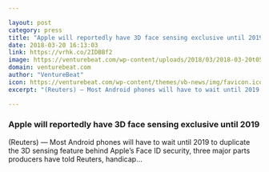 ```yaml
---

layout: post
category: press
title: "Apple will reportedly have 3D face sensing exclusive until 2019"
date: 2018-03-20 16:13:03
link: https://vrhk.co/2IDBBf2
image: https://venturebeat.com/wp-content/uploads/2018/03/2018-03-20t052601z_2_lynxmpee2j08d_rtroptp_4_apple-android-suppliers.jpg?fit=3500%2C2558&strip=all
domain: venturebeat.com
author: "VentureBeat"
icon: https://venturebeat.com/wp-content/themes/vb-news/img/favicon.ico
excerpt: "(Reuters) — Most Android phones will have to wait until 2019 to duplicate the 3D sensing feature behind Apple’s Face ID security, three major parts producers have told Reuters, handicap…"

---
```


### Apple will reportedly have 3D face sensing exclusive until 2019

(Reuters) — Most Android phones will have to wait until 2019 to duplicate the 3D sensing feature behind Apple’s Face ID security, three major parts producers have told Reuters, handicap…